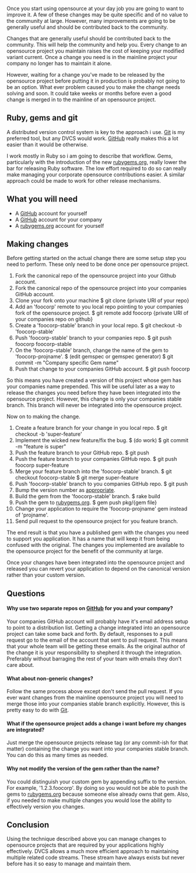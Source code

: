 Once you start using opensource at your day job you are going to want
to improve it.  A few of these changes may be quite specific and of no
value to the community at large.  However, many improvements are going
to be generally useful and should be contributed back to the
community.

Changes that are generally useful should be contributed back to the
community.  This will help the community and help you.  Every change
to an opensource project you maintain raises the cost of keeping your
modified variant current.  Once a change you need is in the mainline
project your company no longer has to maintain it alone.

However, waiting for a change you've made to be released by the
opensource project before putting it in production is probably not
going to be an option.  What ever problem caused you to make the
change needs solving and soon.  It could take weeks or months before
even a good change is merged in to the mainline of an opensource
project.

Ruby, gems and git
-------

A distributed version control system is key to the approach i
use. [Git][] is my preferred tool, but any DVCS would work.  [GitHub][]
really makes this a lot easier than it would be otherwise.

[git]: http://git-scm.com/
[github]: http://github.com

I work mostly in Ruby so i am going to describe that workflow.  Gems,
particularly with the introduction of the new [rubygems.org][], really
lower the bar for releasing Ruby software.  The low effort required to
do so can really make managing your corporate opensource contributions
easier.  A similar approach could be made to work for other release
mechanisms.

[rubygems.org]: http://rubygems.org

What you will need
------

 * A [GitHub][] account for yourself
 * A [GitHub][] account for your company
 * A [rubygems.org][] account for yourself

Making changes
-----

Before getting started on the actual change there are some setup step
you need to perform.  These only need to be done once per opensource
project.

 1. Fork the canonical repo of the opensource project into your Github account.
 2. Fork the canonical repo of the opensource project into your
 companies GitHub account.
 3. Clone your fork onto your machine
       $ git clone {private URI of your repo}
 4. Add an 'foocorp' remote to you local repo pointing to your
 companies fork of the opensource project.
       $ git remote add foocorp {private URI of your companies repo on github}
 5. Create a 'foocorp-stable' branch in your local repo.
       $ git checkout -b 'foocorp-stable'
 6. Push 'foocorp-stable' branch to your companies repo.
       $ git push foocorp foocorp-stable
 7. On the 'foocorp-stable' branch, change the name of the gem to 'foocorp-projname'.
       $ (edit gemspec or gemspec generator)
       $ git commit -m "Company specific Gem name"
 8. Push that change to your companies GitHub account.
       $ git push foocorp
 
So this means you have created a version of this project whose gem has
your companies name prepended.  This will be useful later as a way to
release the changes you need before they have been integrated into the
opensource project.  However, this change is only your companies
stable branch.  This branch will never be integrated into the
opensource project.

Now on to making the change.
 
 1. Create a feature branch for your change in you local repo.
        $ git checkout -b 'super-feature'
 2. Implement the wicked new feature/fix the bug.
        $ (do work)
        $ git commit -m "feature is super"
 3. Push the feature branch to your GitHub repo.
        $ git push
 4. Push the feature branch to your companies GitHub repo.
        $ git push foocorp super-feature
 5. Merge your feature branch into the 'foocorp-stable' branch.
        $ git checkout foocorp-stable
        $ git merge super-feature
 6. Push 'foocorp-stable' branch to you companies GitHub repo.
        $ git push
 6. Bump the version number as [appropriate][rational-versioning].
 7. Build the gem from the 'foocorp-stable' branch.
        $ rake build
 8. Push the gem to [rubygems.org][].
        $ gem push pkg/{gem file}
 9. Change your application to require the 'foocorp-projname' gem
    instead of 'projname'.
 10. Send pull request to the opensource project for you feature branch.
  
[rational-versioning]: http://docs.rubygems.org/read/chapter/7

The end result is that you have a published gem with the changes you
need to support you application.  It has a name that will keep it from
being confused with the original.  The changes you implemented are
available to the opensource project for the benefit of the community
at large.

Once your changes have been integrated into the opensource project and
released you can revert your application to depend on the canonical
version rather than your custom version.

Questions
-----

#### Why use two separate repos on [GitHub][] for you and your company?

Your companies GitHub account will probably have it's email address
setup to point to a distribution list.  Getting a change integrated
into an opensource project can take some back and forth.  By default,
responses to a pull request go to the email of the account that sent
to pull request.  This means that your whole team will be getting
these emails.  As the original author of the change it is your
responsibility to shepherd it through the integration.  Preferably
without barraging the rest of your team with emails they don't care
about.

#### What about non-generic changes?

Follow the same process above except don't send the pull request.  If
you ever want changes from the mainline opensource project you will
need to merge those into your companies stable branch explicitly.
However, this is pretty easy to do with [Git][].

#### What if the opensource project adds a change i want before my changes are integrated?

Just merge the opensource projects release tag (or any commit-ish for
that matter) containing the change you want into your companies stable
branch.  You can do this as many times as needed.

#### Why not modify the version of the gem rather than the name?

You could distinguish your custom gem by appending suffix to the
version.  For example, '1.2.3.foocorp'.  By doing so you would not be
able to push the gems to [rubygems.org][] because someone else already
owns that gem.  Also, if you needed to make multiple changes you would
lose the ability to effectively version you changes.

Conclusion
-----

Using the technique described above you can manage changes to
opensource projects that are required by your applications highly
effectively.  DVCS allows a much more efficient approach to
maintaining multiple related code streams.  These stream have always
exists but never before has it so easy to manage and maintain them.
